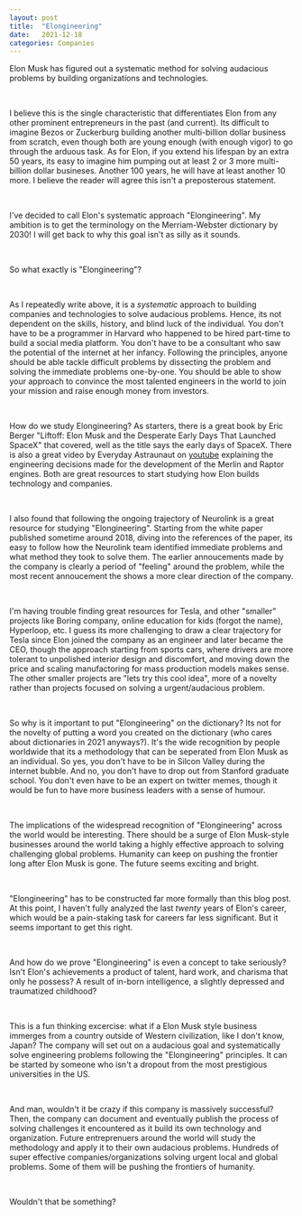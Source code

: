 ```yaml
---
layout: post
title:  "Elongineering"
date:   2021-12-18
categories: Companies
---
```


Elon Musk has figured out a systematic method for solving audacious problems by building organizations and technologies. 

&nbsp;&nbsp;

I believe this is the single characteristic that differentiates Elon from any other prominent entrepreneurs in the past (and current). Its difficult to imagine Bezos or Zuckerburg building another multi-billion dollar business from scratch, even though both are young enough (with enough vigor) to go through the arduous task. As for Elon, if you extend his lifespan by an extra 50 years, its easy to imagine him pumping out at least 2 or 3 more multi-billion dollar busineses. Another 100 years, he will have at least another 10 more. I believe the reader will agree this isn't a preposterous statement. 

&nbsp;&nbsp;

I've decided to call Elon's systematic approach "Elongineering". My ambition is to get the terminology on the Merriam-Webster dictionary by 2030! I will get back to why this goal isn't as silly as it sounds. 

&nbsp;&nbsp;

So what exactly is "Elongineering"? 

&nbsp;&nbsp;

As I repeatedly write above, it is a *systematic* approach to building companies and technologies to solve audacious problems. Hence, its not dependent on the skills, history, and blind luck of the individual. You don't have to be a programmer in Harvard who happened to be hired part-time to build a social media platform. You don't have to be a consultant who saw the potential of the internet at her infancy. Following the principles, anyone should be able tackle difficult problems by dissecting the problem and solving the immediate problems one-by-one. You should be able to show your approach to convince the most talented engineers in the world to join your mission and raise enough money from investors. 

&nbsp;&nbsp;

How do we study Elongineering? As starters, there is a great book by Eric Berger "Liftoff: Elon Musk and the Desperate Early Days That Launched SpaceX" that covered, well as the title says the early days of SpaceX. There is also a great video by Everyday Astraunaut on [youtube](https://www.youtube.com/c/EverydayAstronaut) explaining the engineering decisions made for the development of the Merlin and Raptor engines. Both are great resources to start studying how Elon builds technology and companies.  

&nbsp;&nbsp;

I also found that following the ongoing trajectory of Neurolink is a great resource for studying "Elongineering". Starting from the white paper published sometime around 2018, diving into the references of the paper, its easy to follow how the Neurolink team identified immediate problems and what method they took to solve them. The earlier annoucements made by the company is clearly a period of "feeling" around the problem, while the most recent annoucement the shows a more clear direction of the company. 

&nbsp;&nbsp;

I'm having trouble finding great resources for Tesla, and other "smaller" projects like Boring company, online education for kids (forgot the name), Hyperloop, etc. I guess its more challenging to draw a clear trajectory for Tesla since Elon joined the company as an engineer and later became the CEO, though the approach starting from sports cars, where drivers are more tolerant to unpolished interior design and discomfort, and moving down the price and scaling manufactoring for mass production models makes sense. The other smaller projects are "lets try this cool idea", more of a novelty rather than projects focused on solving a urgent/audacious problem. 

&nbsp;&nbsp;

So why is it important to put "Elongineering" on the dictionary? Its not for the novelty of putting a word you created on the dictionary (who cares about dictionaries in 2021 anyways?). It's the wide recognition by people worldwide that its a methodology that can be seperated from Elon Musk as an individual. So yes, you don't have to be in Silcon Valley during the internet bubble. And no, you don't have to drop out from Stanford graduate school. You don't even have to be an expert on twitter memes, though it would be fun to have more business leaders with a sense of humour. 

&nbsp;&nbsp;

The implications of the widespread recognition of "Elongineering" across the world would be interesting. There should be a surge of Elon Musk-style businesses around the world taking a highly effective approach to solving challenging global problems. Humanity can keep on pushing the frontier long after Elon Musk is gone. The future seems exciting and bright. 

&nbsp;&nbsp;

"Elongineering" has to be constructed far more formally than this blog post. At this point, I haven't fully analyzed the last *twenty* years of Elon's career, which would be a pain-staking task for careers far less significant. But it seems important to get this right. 

&nbsp;&nbsp;

And how do we prove "Elongineering" is even a concept to take seriously? Isn't Elon's achievements a product of talent, hard work, and charisma that only he possess? A result of in-born intelligence, a slightly depressed and traumatized childhood? 

&nbsp;&nbsp;

This is a fun thinking excercise: what if a Elon Musk style business immerges from a country outside of Western civilization, like I don't know, Japan? The company will set out on a audacious goal and systematically solve engineering problems following the "Elongineering" principles. It can be started by someone who isn't a dropout from the most prestigious universities in the US. 

&nbsp;&nbsp;

And man, wouldn't it be crazy if this company is massively successful? Then, the company can document and eventually publish the process of solving challenges it encountered as it build its own technology and organization. Future entreprenuers around the world will study the methodology and apply it to their own audacious problems. Hundreds of super effective companies/organizations solving urgent local and global problems. Some of them will be pushing the frontiers of humanity. 

&nbsp;&nbsp;

Wouldn't that be something?